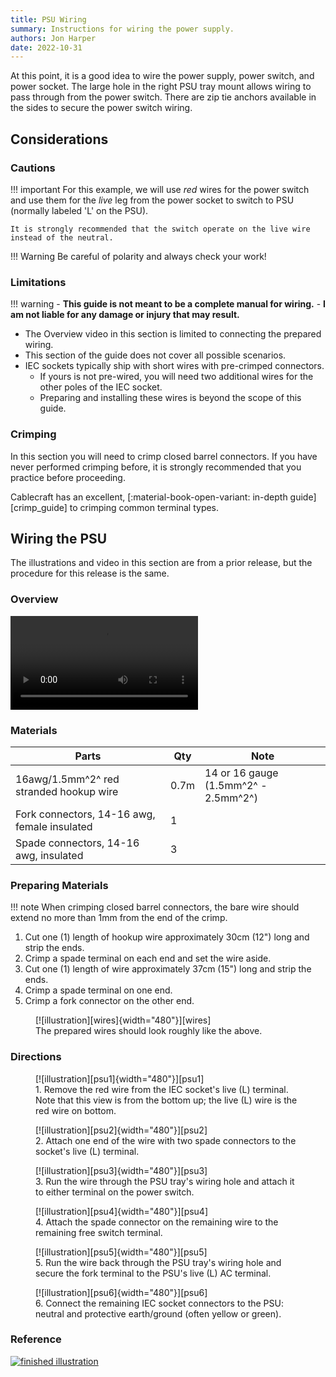 ```yaml
---
title: PSU Wiring
summary: Instructions for wiring the power supply.
authors: Jon Harper
date: 2022-10-31
---
```


At this point, it is a good idea to wire the power supply, power switch, and power socket. The large hole in the right PSU tray mount allows wiring to pass through from the power switch. There are zip tie anchors available in the sides to secure the power switch wiring.

## Considerations

### Cautions

!!! important
    For this example, we will use *red* wires for the power switch and use them for the *live* leg from the power socket to switch to PSU (normally labeled 'L' on the PSU).
    
    It is strongly recommended that the switch operate on the live wire instead of the neutral.

!!! Warning
    Be careful of polarity and always check your work!

### Limitations

!!! warning 
    - **This guide is not meant to be a complete manual for wiring.**
    - **I am not liable for any damage or injury that may result.**

- The Overview video in this section is limited to connecting the prepared wiring.
- This section of the guide does not cover all possible scenarios.
- IEC sockets typically ship with short wires with pre-crimped connectors.
    - If yours is not pre-wired, you will need two additional wires for the other poles of the IEC socket.
    - Preparing and installing these wires is beyond the scope of this guide.

### Crimping

In this section you will need to crimp closed barrel connectors. If you have never performed crimping before, it is strongly recommended that you practice before proceeding.

Cablecraft has an excellent, [:material-book-open-variant: in-depth guide][crimp_guide] to crimping common terminal types.


## Wiring the PSU

The illustrations and video in this section are from a prior release, but the procedure for this release is the same.

###  Overview

<video controls="">
    <source src="{{meta.video_folder}}psu_wiring.mp4" type="video/mp4">
</video>

### Materials

| Parts                                         | Qty  | Note                                |
|-----------------------------------------------|------|-------------------------------------|
| 16awg/1.5mm^2^ red stranded hookup wire       | 0.7m | 14 or 16 gauge (1.5mm^2^ - 2.5mm^2^) |
| Fork connectors, 14-16 awg, female insulated  | 1    |                                     |
| Spade connectors, 14-16 awg, insulated        | 3    |                                     |

### Preparing Materials

!!! note
    When crimping closed barrel connectors, the bare wire should extend no more than 1mm from the end of the crimp.

1. Cut one (1) length of hookup wire approximately 30cm (12") long and strip the ends.
2. Crimp a spade terminal on each end and set the wire aside.
3. Cut one (1) length of wire approximately 37cm (15") long and strip the ends.
4. Crimp a spade terminal on one end.
5. Crimp a fork connector on the other end.

<figure markdown>
  [![illustration][wires]{width="480"}][wires]
  <figcaption>The prepared wires should look roughly like the above.</figcaption>
</figure>

### Directions

<figure markdown>
  [![illustration][psu1]{width="480"}][psu1]
  <figcaption>1. Remove the red wire from the IEC socket's live (L) terminal. Note that this view is from the bottom up; the live (L) wire is the red wire on bottom.</figcaption>
</figure>

<figure markdown>
  [![illustration][psu2]{width="480"}][psu2]
  <figcaption>2. Attach one end of the wire with two spade connectors to the socket's live (L) terminal.</figcaption>
</figure>

<figure markdown>
  [![illustration][psu3]{width="480"}][psu3]
  <figcaption>3. Run the wire through the PSU tray's wiring hole and attach it to either terminal on the power switch.</figcaption>
</figure>

<figure markdown>
  [![illustration][psu4]{width="480"}][psu4]
  <figcaption>4. Attach the spade connector on the remaining wire to the remaining free switch terminal.</figcaption>
</figure>

<figure markdown>
  [![illustration][psu5]{width="480"}][psu5]
  <figcaption>5. Run the wire back through the PSU tray's wiring hole and secure the fork terminal to the PSU's live (L) AC terminal.</figcaption>
</figure>

<figure markdown>
  [![illustration][psu6]{width="480"}][psu6]
  <figcaption>6. Connect the remaining IEC socket connectors to the PSU: neutral and protective earth/ground (often yellow or green).</figcaption>
</figure>


### Reference

[![finished illustration][psu_final]][psu_final]

[checklist]: ../printing.md#printed-component-checklist "Print Checklist"

[intro]:   ../img/assembly/core/base/base_final.webp

[psu1]: ../img/assembly/core/psu/wire1.webp
[psu2]: ../img/assembly/core/psu/wire2.webp
[psu3]: ../img/assembly/core/psu/wire3.webp
[psu4]: ../img/assembly/core/psu/wire4.webp
[psu5]: ../img/assembly/core/psu/wire5.webp
[psu6]: ../img/assembly/core/psu/wire6.webp
[psu_final]: ../img/assembly/core/psu/wire_finished.webp
[wires]: ../img/assembly/core/psu/wires.webp